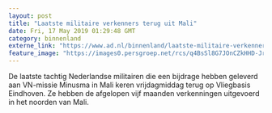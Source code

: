 ```yaml
---
layout: post
title: "Laatste militaire verkenners terug uit Mali"
date: Fri, 17 May 2019 01:29:48 GMT
category: binnenland
externe_link: "https://www.ad.nl/binnenland/laatste-militaire-verkenners-terug-uit-mali~a3f1c4b1/"
feature_image: "https://images0.persgroep.net/rcs/q4BsSl8G7JOnCZkHHD-Jrrof6KE/diocontent/138405714/_fitwidth/400/?appId=21791a8992982cd8da851550a453bd7f&quality=0.7"
---
```


De laatste tachtig Nederlandse militairen die een bijdrage hebben geleverd aan VN-missie Minusma in Mali keren vrijdagmiddag terug op Vliegbasis Eindhoven. Ze hebben de afgelopen vijf maanden verkenningen uitgevoerd in het noorden van Mali.
